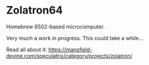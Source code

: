 # Zolatron64

Homebrew 6502-based microcomputer.

Very much a work in progress. This could take a while...

Read all about it: https://mansfield-devine.com/speculatrix/category/projects/zolatron/
